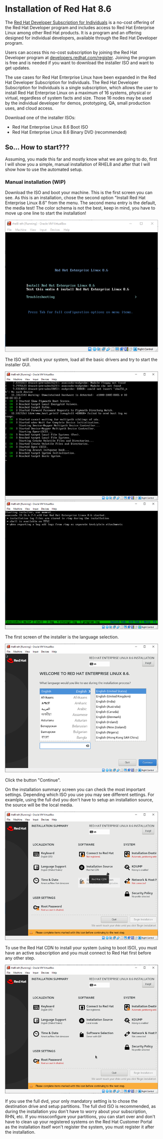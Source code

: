 # Installation of Red Hat 8.6

The [Red Hat Developer Subscription for Individuals](https://developers.redhat.com/articles/faqs-no-cost-red-hat-enterprise-linux) is a no-cost offering of the Red Hat Developer program and includes access to Red Hat Enterprise Linux among other Red Hat products. It is a program and an offering designed for individual developers, available through the Red Hat Developer program.

Users can access this no-cost subscription by joining the Red Hat Developer program at [developers.redhat.com/register](https://developers.redhat.com/register/). Joining the program is free and is needed if you want to download the installer ISO and want to get updates.

The use cases for Red Hat Enterprise Linux have been expanded in the Red Hat Developer Subscription for Individuals. The Red Hat Developer Subscription for Individuals is a single subscription, which allows the user to install Red Hat Enterprise Linux on a maximum of 16 systems, physical or virtual, regardless of system facts and size. Those 16 nodes may be used by the individual developer for demos, prototyping, QA, small production uses, and cloud access.

Download one of the installer ISOs:
 - Red Hat Enterprise Linux 8.6 Boot ISO
 - Red Hat Enterprise Linux 8.6 Binary DVD (recommended)

## So... How to start???
Assuming, you made this far and mostly know what we are going to do, first I will show you a simple, manual installation of RHEL8 and after that I will show how to use the automated setup.

### Manual installation (WIP)
Download the ISO and boot your machine. This is the first screen you can see. As this is an installation, chose the second option "Install Red Hat Enterprise Linux 8.6" from the menu. The second menu entry is the default, the media test! The color schema is not the best, keep in mind, you have to move up one line to start the installation!

![img 1](img/01.PNG?raw=true)

The ISO will check your system, load all the basic drivers and try to start the installer GUI.

![img 2](img/02.PNG?raw=true)
![img 3](img/03.PNG?raw=true)

The first screen of the installer is the language selection.

![img 4](img/04.PNG?raw=true)

Click the button "Continue".

On the installation summary screen you can check the most important settings.
Depending which ISO you use you may see different settings. For examlple, using the full dvd you don't have to setup an installation source, the source will be the local media.

![img 5](img/05-boot.PNG?raw=true)

To use the Red Hat CDN to install your system (using to boot ISO), you must have an active subscription and you must connect to Red Hat first before any other step.

![img 5](img/05-dvd.PNG?raw=true)

If you use the full dvd, your only mandatory setting is to chose the destination drive and setup partitions. The full dvd ISO is  recommended, as during the installation you don't have to worry about your subscription, RHN, etc. If you missconfigure your partitions, you can start over and don't have to clean up your registered systems on the Red Hat Customer Portal as the installation itself won't register the system, you must register it after the installation.



